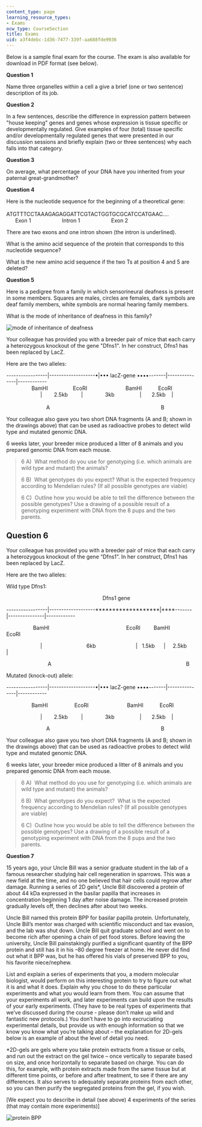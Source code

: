 ```yaml
---
content_type: page
learning_resource_types:
- Exams
ocw_type: CourseSection
title: Exams
uid: a3f4debc-1d36-7477-339f-aa688fde9936
---
```


Below is a sample final exam for the course. The exam is also available for download in PDF format (see below).

**Question 1**

Name three organelles within a cell a give a brief (one or two sentence) description of its job.

**Question 2**

In a few sentences, describe the difference in expression pattern between "house keeping" genes and genes whose expression is tissue specific or developmentally regulated. Give examples of four (total) tissue specific and/or developmentally regulated genes that were presented in our discussion sessions and briefly explain (two or three sentences) why each falls into that category.

**Question 3**

On average, what percentage of your DNA have you inherited from your paternal great-grandmother?

**Question 4**

Here is the nucleotide sequence for the beginning of a theoretical gene:  
           
ATGTTTCCTAAAGAGAGGATTCGTACTGGTGCGCATCCATGAAC....  
      Exon 1                     Intron 1                     Exon 2

There are two exons and one intron shown (the intron is underlined).

What is the amino acid sequence of the protein that corresponds to this nucleotide sequence?

What is the new amino acid sequence if the two Ts at position 4 and 5 are deleted?

**Question 5**

Here is a pedigree from a family in which sensorineural deafness is present in some members. Squares are males, circles are females, dark symbols are deaf family members, white symbols are normal hearing family members.  
  
What is the mode of inheritance of deafness in this family?

![mode of inheritance of deafness](/courses/health-sciences-and-technology/hst-730-molecular-biology-for-the-auditory-system-fall-2002/exams/examq1.jpg)

Your colleague has provided you with a breeder pair of mice that each carry a heterozygous knockout of the gene "Dfns1". In her construct, Dfns1 has been replaced by LacZ.

Here are the two alleles:

\-----------------|-------------------•|••• lacZ-gene ••••-------|---------------|------------  
                 BamHI                 EcoRI                          BamHI           EcoRI  
                       |        2.5kb         |               3kb                 |       2.5kb    |  
                                                                                                      
                           A                                                                           B

Your colleague also gave you two short DNA fragments (A and B; shown in the drawings above) that can be used as radioactive probes to detect wild type and mutated genomic DNA.

6 weeks later, your breeder mice produced a litter of 8 animals and you prepared genomic DNA from each mouse.

> 6 A)  What method do you use for genotyping (i.e. which animals are wild type and mutant) the animals?
> 
> 6 B)  What genotypes do you expect? What is the expected frequency according to Mendelian rules? (If all possible genotypes are viable)
> 
> 6 C)  Outline how you would be able to tell the difference between the possible genotypes? Use a drawing of a possible result of a genotyping experiment with DNA from the 8 pups and the two parents.

Question 6
----------

Your colleague has provided you with a breeder pair of mice that each carry a heterozygous knockout of the gene “Dfns1”. In her construct, Dfns1 has been replaced by LacZ.

Here are the two alleles:

Wild type Dfns1:

                                                                 Dfns1 gene

\-----------------|-------------------\*\*\*\*\*\*\*\*\*\*\*\*\*\*\*\*\*\*\*|\*\*\*\*-------|---------------|------------

                  BamHI                                                    EcoRI         BamHI         EcoRI

                       |                              6kb                           |   1.5kb      |     2.5kb      |

                            A                                                                                           B

Mutated (knock-out) allele:

\-----------------|-------------------•|••• lacZ-gene ••••-------|---------------|------------

                 BamHI                  EcoRI                          BamHI           EcoRI

                       |        2.5kb         |               3kb                 |       2.5kb    |

                           A                                                                           B

Your colleague also gave you two short DNA fragments (A and B; shown in the drawings above) that can be used as radioactive probes to detect wild type and mutated genomic DNA.

6 weeks later, your breeder mice produced a litter of 8 animals and you prepared genomic DNA from each mouse.

> 6 A)  What method do you use for genotyping (i.e. which animals are wild type and mutant) the animals?
> 
> 6 B)  What genotypes do you expect?  What is the expected frequency according to Mendelian rules? (If all possible genotypes are viable)
> 
> 6 C)  Outline how you would be able to tell the difference between the possible genotypes? Use a drawing of a possible result of a genotyping experiment with DNA from the 8 pups and the two parents.

**Question 7**

15 years ago, your Uncle Bill was a senior graduate student in the lab of a famous researcher studying hair cell regeneration in sparrows. This was a new field at the time, and no one believed that hair cells could regrow after damage. Running a series of 2D gels\*, Uncle Bill discovered a protein of about 44 kDa expressed in the basilar papilla that increases in concentration beginning 1 day after noise damage. The increased protein gradually levels off, then declines after about two weeks.

Uncle Bill named this protein BPP for basilar papilla protein. Unfortunately, Uncle Bill’s mentor was charged with scientific misconduct and tax evasion, and the lab was shut down. Uncle Bill quit graduate school and went on to become rich after opening a chain of pet food stores. Before leaving the university, Uncle Bill painstakingly purified a significant quantity of the BPP protein and still has it in his –80 degree freezer at home. He never did find out what it BPP was, but he has offered his vials of preserved BPP to you, his favorite niece/nephew.

List and explain a series of experiments that you, a modern molecular biologist, would perform on this interesting protein to try to figure out what it is and what it does. Explain why you chose to do these particular experiments and what you would learn from them. You can assume that your experiments all work, and later experiments can build upon the results of your early experiments. (They have to be real types of experiments that we’ve discussed during the course - please don’t make up wild and fantastic new protocols.) You don’t have to go into excruciating experimental details, but provide us with enough information so that we know you know what you’re talking about – the explanation for 2D-gels below is an example of about the level of detail you need.

\*2D-gels are gels where you take protein extracts from a tissue or cells, and run out the extract on the gel twice – once vertically to separate based on size, and once horizontally to separate based on charge. You can do this, for example, with protein extracts made from the same tissue but at different time points, or before and after treatment, to see if there are any differences. It also serves to adequately separate proteins from each other, so you can then purify the segregated proteins from the gel, if you wish.

\[We expect you to describe in detail (see above) 4 experiments of the series (that may contain more experiments)\]

![protein BPP](/courses/health-sciences-and-technology/hst-730-molecular-biology-for-the-auditory-system-fall-2002/exams/examq3.jpg)